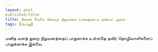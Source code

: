 ```yaml
---
layout: post
published:false
title: நீங்கள் வேலை செய்யும் நிறுவனம் உங்களுடைய நண்பர் அல்ல
tags: [பொது]
---
```


மனித வளத் துறை நிறுவனத்தைப் பாதுகாக்க உள்ளதே தவிர தொழிலாளிகளைப் பாதுக்காக்க இல்லை. 